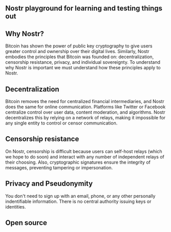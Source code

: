 ## Nostr playground for learning and testing things out

## Why Nostr?

Bitcoin has shown the power of public key cryptography to give users greater control and ownership over their digital lives. Similarly, Nostr embodies the principles that Bitcoin was founded on: decentralization, censorship resistance, privacy, and individual sovereignty. To understand why Nostr is important we must understand how these principles apply to Nostr.

## Decentralization

Bitcoin removes the need for centralized financial intermediaries, and Nostr does the same for online communication. Platforms like Twitter or Facebook centralize control over user data, content moderation, and algorithms. Nostr decentralizes this by relying on a network of relays, making it impossible for any single entity to control or censor communication.

## Censorship resistance

On Nostr, censorship is difficult because users can self-host relays (which we hope to do soon) and interact with any number of independent relays of their choosing. Also, cryptographic signatures ensure the integrity of messages, preventing tampering or impersonation.

## Privacy and Pseudonymity

You don't need to sign up with an email, phone, or any other personally indentifiable information. There is no central authority issuing keys or identities.

## Open source
